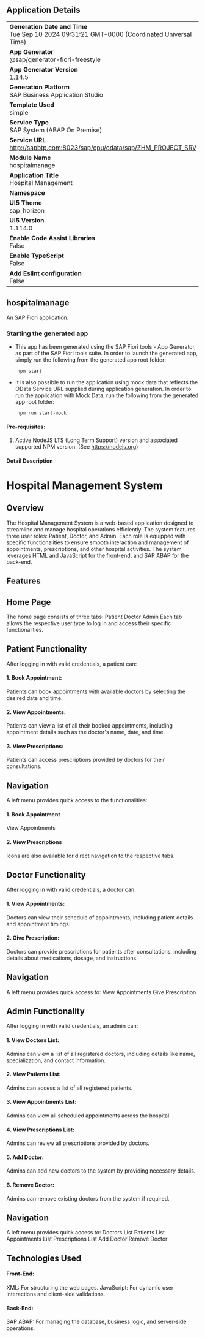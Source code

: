## Application Details
|               |
| ------------- |
|**Generation Date and Time**<br>Tue Sep 10 2024 09:31:21 GMT+0000 (Coordinated Universal Time)|
|**App Generator**<br>@sap/generator-fiori-freestyle|
|**App Generator Version**<br>1.14.5|
|**Generation Platform**<br>SAP Business Application Studio|
|**Template Used**<br>simple|
|**Service Type**<br>SAP System (ABAP On Premise)|
|**Service URL**<br>http://sapbtp.com:8023/sap/opu/odata/sap/ZHM_PROJECT_SRV|
|**Module Name**<br>hospitalmanage|
|**Application Title**<br>Hospital Management|
|**Namespace**<br>|
|**UI5 Theme**<br>sap_horizon|
|**UI5 Version**<br>1.114.0|
|**Enable Code Assist Libraries**<br>False|
|**Enable TypeScript**<br>False|
|**Add Eslint configuration**<br>False|

## hospitalmanage

An SAP Fiori application.

### Starting the generated app

-   This app has been generated using the SAP Fiori tools - App Generator, as part of the SAP Fiori tools suite.  In order to launch the generated app, simply run the following from the generated app root folder:

```
    npm start
```

- It is also possible to run the application using mock data that reflects the OData Service URL supplied during application generation.  In order to run the application with Mock Data, run the following from the generated app root folder:

```
    npm run start-mock
```

#### Pre-requisites:

1. Active NodeJS LTS (Long Term Support) version and associated supported NPM version.  (See https://nodejs.org)

#### Detail Description 

# Hospital Management System
## Overview
The Hospital Management System is a web-based application designed to streamline and manage hospital operations efficiently. The system features three user roles: Patient, Doctor, and Admin. Each role is equipped with specific functionalities to ensure smooth interaction and management of appointments, prescriptions, and other hospital activities. The system leverages HTML and JavaScript for the front-end, and SAP ABAP for the back-end.

## Features
## Home Page
The home page consists of three tabs:
Patient
Doctor
Admin
Each tab allows the respective user type to log in and access their specific functionalities.

## Patient Functionality
After logging in with valid credentials, a patient can:

#### 1. Book Appointment:
Patients can book appointments with available doctors by selecting the desired date and time.
#### 2. View Appointments:
Patients can view a list of all their booked appointments, including appointment details such as the doctor's name, date, and time.
#### 3. View Prescriptions:
Patients can access prescriptions provided by doctors for their consultations.
## Navigation
A left menu provides quick access to the functionalities:
#### 1. Book Appointment
View Appointments
#### 2. View Prescriptions
Icons are also available for direct navigation to the respective tabs.


## Doctor Functionality
After logging in with valid credentials, a doctor can:

#### 1. View Appointments:
Doctors can view their schedule of appointments, including patient details and appointment timings.
#### 2. Give Prescription:
Doctors can provide prescriptions for patients after consultations, including details about medications, dosage, and instructions.

## Navigation
A left menu provides quick access to:
View Appointments
Give Prescription


## Admin Functionality
After logging in with valid credentials, an admin can:

#### 1. View Doctors List:
Admins can view a list of all registered doctors, including details like name, specialization, and contact information.
#### 2. View Patients List:
Admins can access a list of all registered patients.
#### 3. View Appointments List:
Admins can view all scheduled appointments across the hospital.
#### 4. View Prescriptions List:
Admins can review all prescriptions provided by doctors.
#### 5. Add Doctor:
Admins can add new doctors to the system by providing necessary details.
#### 6. Remove Doctor:
Admins can remove existing doctors from the system if required.

## Navigation
A left menu provides quick access to:
Doctors List
Patients List
Appointments List
Prescriptions List
Add Doctor
Remove Doctor

## Technologies Used

#### Front-End:
XML: For structuring the web pages.
JavaScript: For dynamic user interactions and client-side validations.
#### Back-End:
SAP ABAP: For managing the database, business logic, and server-side operations.


